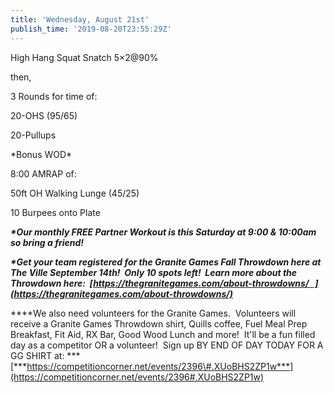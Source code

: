 ```yaml
---
title: 'Wednesday, August 21st'
publish_time: '2019-08-20T23:55:29Z'
---
```


High Hang Squat Snatch 5×2\@90%

then,

3 Rounds for time of:

20-OHS (95/65)

20-Pullups

\*Bonus WOD\*

8:00 AMRAP of:

50ft OH Walking Lunge (45/25)

10 Burpees onto Plate

***\*Our monthly FREE Partner Workout is this Saturday at 9:00 & 10:00am
so bring a friend!***

***\*Get your team registered for the Granite Games Fall Throwdown here
at The Ville September 14th!  Only 10 spots left!  Learn more about the
Throwdown here:
 [https://thegranitegames.com/about-throwdowns/   ](https://thegranitegames.com/about-throwdowns/)***

***\*We also need volunteers for the Granite Games.  Volunteers will
receive a Granite Games Throwdown shirt, Quills coffee, Fuel Meal Prep
Breakfast, Fit Aid, RX Bar, Good Wood Lunch and more!  It'll be a fun
filled day as a competitor OR a volunteer!  Sign up BY END OF DAY TODAY
FOR A GG SHIRT
at: ***[***https://competitioncorner.net/events/2396\#.XUoBHS2ZP1w***](https://competitioncorner.net/events/2396#.XUoBHS2ZP1w)
